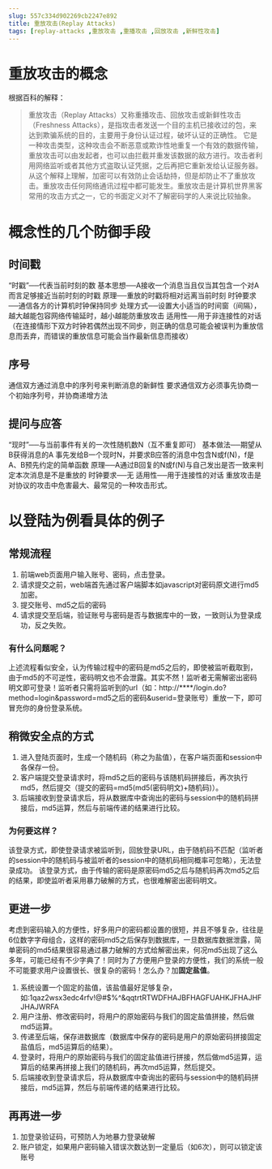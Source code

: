 ```yaml
---
slug: 557c334d902269cb2247e892
title: 重放攻击(Replay Attacks)
tags: [replay-attacks ,重放攻击 ,重播攻击 ,回放攻击 ,新鲜性攻击]
---
```


# 重放攻击的概念
根据百科的解释：
> 重放攻击（Replay Attacks）又称重播攻击、回放攻击或新鲜性攻击（Freshness Attacks），是指攻击者发送一个目的主机已接收过的包，来达到欺骗系统的目的，主要用于身份认证过程，破坏认证的正确性。
它是一种攻击类型，这种攻击会不断恶意或欺诈性地重复一个有效的数据传输，重放攻击可以由发起者，也可以由拦截并重发该数据的敌方进行。攻击者利用网络监听或者其他方式盗取认证凭据，之后再把它重新发给认证服务器。从这个解释上理解，加密可以有效防止会话劫持，但是却防止不了重放攻击。重放攻击任何网络通讯过程中都可能发生。重放攻击是计算机世界黑客常用的攻击方式之一，它的书面定义对不了解密码学的人来说比较抽象。

# 概念性的几个防御手段
## 时间戳
“时戳”──代表当前时刻的数
基本思想──A接收一个消息当且仅当其包含一个对A而言足够接近当前时刻的时戳
原理──重放的时戳将相对远离当前时刻
时钟要求──通信各方的计算机时钟保持同步
处理方式──设置大小适当的时间窗（间隔），越大越能包容网络传输延时，越小越能防重放攻击
适用性──用于非连接性的对话（在连接情形下双方时钟若偶然出现不同步，则正确的信息可能会被误判为重放信息而丢弃，而错误的重放信息可能会当作最新信息而接收）

## 序号

通信双方通过消息中的序列号来判断消息的新鲜性
要求通信双方必须事先协商一个初始序列号，并协商递增方法

## 提问与应答
“现时”──与当前事件有关的一次性随机数N（互不重复即可）
基本做法──期望从B获得消息的A 事先发给B一个现时N，并要求B应答的消息中包含N或f(N)，f是A、B预先约定的简单函数
原理──A通过B回复的N或f(N)与自己发出是否一致来判定本次消息是不是重放的
时钟要求──无
适用性──用于连接性的对话
重放攻击是对协议的攻击中危害最大、最常见的一种攻击形式。


# 以登陆为例看具体的例子

## 常规流程
1. 前端web页面用户输入账号、密码，点击登录。
1. 请求提交之前，web端首先通过客户端脚本如javascript对密码原文进行md5加密。
1. 提交账号、md5之后的密码
1. 请求提交至后端，验证账号与密码是否与数据库中的一致，一致则认为登录成功，反之失败。

### 有什么问题呢？
上述流程看似安全，认为传输过程中的密码是md5之后的，即使被监听截取到，由于md5的不可逆性，密码明文也不会泄露。其实不然！监听者无需解密出密码明文即可登录！监听者只需将监听到的url（如：http://****/login.do?method=login&password=md5之后的密码&userid=登录账号）重放一下，即可冒充你的身份登录系统。

## 稍微安全点的方式
1. 进入登陆页面时，生成一个随机码（称之为盐值），在客户端页面和session中各保存一份。
1. 客户端提交登录请求时，将md5之后的密码与该随机码拼接后，再次执行md5，然后提交（提交的密码=md5(md5(密码明文)+随机码)）。
1. 后端接收到登录请求后，将从数据库中查询出的密码与session中的随机码拼接后，md5运算，然后与前端传递的结果进行比较。

### 为何要这样？
该登录方式，即使登录请求被监听到，回放登录URL，由于随机码不匹配（监听者的session中的随机码与被监听者的session中的随机码相同概率可忽略），无法登录成功。
该登录方式，由于传输的密码是原密码md5之后与随机码再次md5之后的结果，即使监听者采用暴力破解的方式，也很难解密出密码明文。

## 更进一步
考虑到密码输入的方便性，好多用户的密码都设置的很短，并且不够复杂，往往是6位数字字母组合，这样的密码md5之后保存到数据库，一旦数据库数据泄露，简单密码的md5结果很容易通过暴力破解的方式给解密出来，何况md5出现了这么多年，可能已经有不少字典了！同时为了方便用户登录的方便性，我们的系统一般不可能要求用户设置很长、很复杂的密码！怎么办？加**固定盐值**。

1. 系统设置一个固定的盐值，该盐值最好足够复杂，如:1qaz2wsx3edc4rfv!@#$%^&qqtrtRTWDFHAJBFHAGFUAHKJFHAJHFJHAJWRFA
1. 用户注册、修改密码时，将用户的原始密码与我们的固定盐值拼接，然后做md5运算。
1. 传递至后端，保存进数据库（数据库中保存的密码是用户的原始密码拼接固定盐值后，md5运算后的结果）。
1. 登录时，将用户的原始密码与我们的固定盐值进行拼接，然后做md5运算，运算后的结果再拼接上我们的随机码，再次md5运算，然后提交。
1. 后端接收到登录请求后，将从数据库中查询出的密码与session中的随机码拼接后，md5运算，然后与前端传递的结果进行比较。

## 再再进一步
1. 加登录验证码，可预防人为地暴力登录破解
1. 账户锁定，如果用户密码输入错误次数达到一定量后（如6次），则可以锁定该账号
